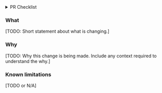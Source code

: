 <!-- If you're making a doc PR or something tiny where the below is irrelevant, delete this
template and use a short description, but in your description aim to include both what the
change is, and why it is being made, with enough context for anyone to understand. -->

<details>
  <summary>PR Checklist</summary>
  
### PR Structure

* [ ] This PR has reasonably narrow scope (if not, break it down into smaller PRs).
* [ ] This PR avoids mixing refactoring changes with feature changes (split into two PRs
  otherwise).
* [ ] This PR's title starts with name of package that is most changed in the PR, ex.
  `services/friendbot`, or `all` or `doc` if the changes are broad or impact many
  packages.

### Thoroughness

* [ ] This PR adds tests for the most critical parts of the new functionality or fixes.
* [ ] I've updated any docs ([developer docs](https://developers.stellar.org/api/), `.md`
  files, etc... affected by this change). Take a look in the `docs` folder for a given service,
  like [this one](https://github.com/stellar/go/tree/master/services/horizon/internal/docs).

### Release planning

* [ ] I've updated the README with the added features, breaking changes, new instructions on how to use the repository.
* [ ] I've decided if this PR requires a new major/minor/patch version accordingly to
  [semver](https://semver.org/), and I've changed the name of the BRANCH to release/* , feature/* or patch/* . 
</details>

### What

[TODO: Short statement about what is changing.]

### Why

[TODO: Why this change is being made. Include any context required to understand the why.]

### Known limitations

[TODO or N/A]
